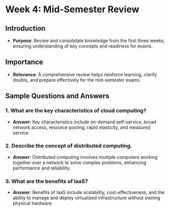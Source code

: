 # Week 4: Mid-Semester Review

## Introduction

- **Purpose**: Review and consolidate knowledge from the first three weeks, ensuring understanding of key concepts and readiness for exams.

## Importance

- **Relevance**: A comprehensive review helps reinforce learning, clarify doubts, and prepare effectively for the mid-semester exams.

## Sample Questions and Answers

### 1. What are the key characteristics of cloud computing?

- **Answer**: Key characteristics include on-demand self-service, broad network access, resource pooling, rapid elasticity, and measured service.

### 2. Describe the concept of distributed computing.

- **Answer**: Distributed computing involves multiple computers working together over a network to solve complex problems, enhancing performance and reliability.

### 3. What are the benefits of IaaS?

- **Answer**: Benefits of IaaS include scalability, cost-effectiveness, and the ability to manage and deploy virtualized infrastructure without owning physical hardware.

